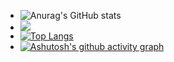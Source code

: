 - ![Anurag's GitHub stats](https://github-readme-stats.vercel.app/api?username=hliu5049&show_icons=true&theme=graywhite)
- <div> <img src="https://github-readme-stats.vercel.app/api/top-langs/?username=hliu5049&hide_title=true&hide_border=true&layout=compact&langs_count=6&text_color=000&icon_color=fff&bg_color=0,52fa5a,4dfcff,c64dff&theme=graywhite" /> </div>
- [![Top Langs](https://github-readme-stats.vercel.app/api/top-langs/?username=hliu5049)](https://github.com/anuraghazra/github-readme-stats)
- [![Ashutosh's github activity graph](https://github-readme-activity-graph.vercel.app/graph?username=hliu5049)](https://github.com/ashutosh00710/github-readme-activity-graph)
<!---
hliu5049/hliu5049 is a ✨ special ✨ repository because its `README.md` (this file) appears on your GitHub profile.
You can click the Preview link to take a look at your changes.
--->
